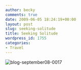 ```yaml
---
author: becky
comments: true
date: 2009-06-05 18:24:19+00:00
layout: post
slug: seeking-solitude
title: Seeking Solitude
wordpress_id: 1755
categories:
- Travel
---
```


![blog-september08-0017](http://beta.beckyjenson.com/wp-content/uploads/2009/05/blog-september08-0017.jpg)
